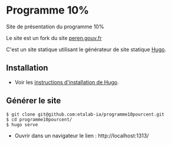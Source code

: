 # Programme 10%

Site de présentation du programme 10%

Le site est un fork du site [peren.gouv.fr](https://gitlab.com/peren/website/website) 

C'est un site statique utilisant le générateur de site statique [Hugo](https://gohugo.io/).


## Installation

* Voir les [instructions d'installation de Hugo](https://gohugo.io/getting-started/installing/).

## Générer le site

```
$ git clone git@github.com:etalab-ia/programme10pourcent.git
$ cd programme10pourcent/
$ hugo serve
```

* Ouvrir dans un navigateur le lien : http://localhost:1313/
